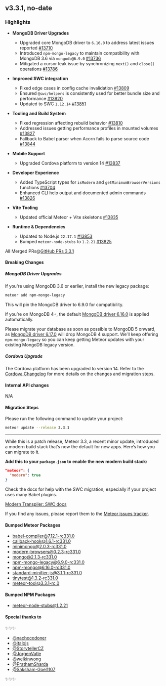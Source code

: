 ## v3.3.1, no-date

### Highlights

- **MongoDB Driver Upgrades**
  - Upgraded core MongoDB driver to `6.16.0` to address latest issues reported [#13710](https://github.com/meteor/meteor/pull/13710)
  - Introduced `npm-mongo-legacy` to maintain compatibility with MongoDB 3.6 via `mongodb@6.9.0` [#13736](https://github.com/meteor/meteor/pull/13736)
  - Mitigated a cursor leak issue by synchronizing `next()` and `close()` operations [#13786](https://github.com/meteor/meteor/pull/13786)

- **Improved SWC integration**
  - Fixed edge cases in config cache invalidation [#13809](https://github.com/meteor/meteor/pull/13809)
  - Ensured `@swc/helpers` is consistently used for better bundle size and performance [#13820](https://github.com/meteor/meteor/pull/13820)
  - Updated to SWC `1.12.14` [#13851](https://github.com/meteor/meteor/pull/13851)

- **Tooling and Build System**
  - Fixed regression affecting rebuild behavior [#13810](https://github.com/meteor/meteor/pull/13810)
  - Addressed issues getting performance profiles in mounted volumes [#13827](https://github.com/meteor/meteor/pull/13827)
  - Fallback to Babel parser when Acorn fails to parse source code [#13844](https://github.com/meteor/meteor/pull/13844)

- **Mobile Support**
  - Upgraded Cordova platform to version 14 [#13837](https://github.com/meteor/meteor/pull/13837)

- **Developer Experience**
  - Added TypeScript types for `isModern` and `getMinimumBrowserVersions` functions [#13704](https://github.com/meteor/meteor/pull/13704)
  - Enhanced CLI help output and documented admin commands [#13826](https://github.com/meteor/meteor/pull/13826)

- **Vite Tooling**
  - Updated official Meteor + Vite skeletons [#13835](https://github.com/meteor/meteor/pull/13835)

- **Runtime & Dependencies**
  - Updated to Node.js `22.17.1` [#13853](https://github.com/meteor/meteor/pull/13853)
  - Bumped `meteor-node-stubs` to `1.2.21` [#13825](https://github.com/meteor/meteor/pull/13825)

All Merged PRs@[GitHub PRs 3.3.1](https://github.com/meteor/meteor/pulls?q=is%3Apr+is%3Amerged+base%3Arelease-3.3.1)

#### Breaking Changes

##### MongoDB Driver Upgrades

If you're using MongoDB 3.6 or earlier, install the new legacy package:

```bash
meteor add npm-mongo-legacy
```
This will pin the MongoDB driver to 6.9.0 for compatibility.

If you’re on MongoDB 4+, the default [MongoDB driver 6.16.0](https://github.com/mongodb/node-mongodb-native/releases/tag/v6.16.0) is applied automatically.

Please migrate your database as soon as possible to MongoDB 5 onward, as [MongoDB driver 6.17.0](https://github.com/mongodb/node-mongodb-native/releases/tag/v6.17.0) will drop MongoDB 4 support. We’ll keep offering `npm-mongo-legacy` so you can keep getting Meteor updates with your existing MongoDB legacy version.

##### Cordova Upgrade

The Cordova platform has been upgraded to version 14. Refer to the [Cordova Changelog](https://cordova.apache.org/announcements/2025/03/26/cordova-android-14.0.0.html) for more details on the changes and migration steps.

####  Internal API changes

N/A

#### Migration Steps

Please run the following command to update your project:

```bash
meteor update --release 3.3.1
```

---

While this is a patch release, Meteor 3.3, a recent minor update, introduced a modern build stack that’s now the default for new apps. Here’s how you can migrate to it.

**Add this to your `package.json` to enable the new modern build stack:**

```json
"meteor": {
  "modern": true
}
```

Check the docs for help with the SWC migration, especially if your project uses many Babel plugins.

[Modern Transpiler: SWC docs](https://docs.meteor.com/about/modern-build-stack/transpiler-swc.html)

If you find any issues, please report them to the [Meteor issues tracker](https://github.com/meteor/meteor).

#### Bumped Meteor Packages

- babel-compiler@7.12.1-rc331.0
- callback-hook@1.6.1-rc331.0
- minimongo@2.0.3-rc331.0
- modern-browsers@0.2.3-rc331.0
- mongo@2.1.3-rc331.0
- npm-mongo-legacy@6.9.0-rc331.0
- npm-mongo@6.16.0-rc331.0
- standard-minifier-js@3.1.1-rc331.0
- tinytest@1.3.2-rc331.0
- meteor-tool@3.3.1-rc.0

#### Bumped NPM Packages

- meteor-node-stubs@1.2.21

#### Special thanks to

✨✨✨

- [@nachocodoner](https://github.com/nachocodoner)
- [@italojs](https://github.com/italojs)
- [@StorytellerCZ](https://github.com/StorytellerCZ)
- [@JorgenVatle](https://github.com/JorgenVatle)
- [@welkinwong](https://github.com/welkinwong)
- [@PrathamSharda](https://github.com/PrathamSharda)
- [@Saksham-Goel1107](https://github.com/Saksham-Goel1107)

✨✨✨ 
